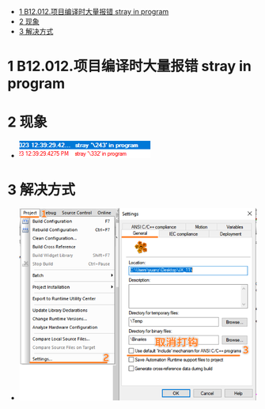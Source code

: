 - [1 B12.012.项目编译时大量报错 stray in program](#_1-b12012%E9%A1%B9%E7%9B%AE%E7%BC%96%E8%AF%91%E6%97%B6%E5%A4%A7%E9%87%8F%E6%8A%A5%E9%94%99-stray-in-program)
- [2 现象](#_2-%E7%8E%B0%E8%B1%A1)
- [3 解决方式](#_3-%E8%A7%A3%E5%86%B3%E6%96%B9%E5%BC%8F)

# 1 B12.012.项目编译时大量报错 stray in program

# 2 现象

- ![](FILES/012项目编译时大量报错stray%20in%20program/image-20231011130747339.png)

# 3 解决方式

- ![](FILES/012项目编译时大量报错stray%20in%20program/image-20231011130922813.png)
